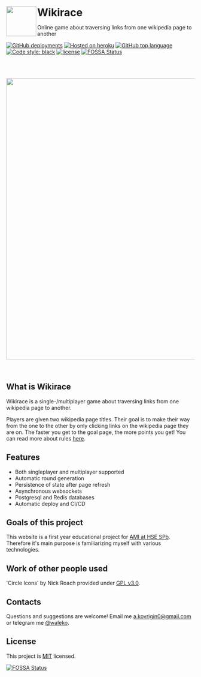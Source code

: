 <a href="https://wikirace.wlko.me">
  <img align="left" height="80px" src="https://wikirace.wlko.me/static/logo/favicon512.png">
</a>
<h1 style="display: inline;">
  Wikirace 

</h1>

<p>Online game about traversing links from one wikipedia page to another</p>

[![GitHub deployments](https://img.shields.io/github/deployments/waleko/wiki-race/wikirace-waleko?label=deployment&style=flat-square)](https://wikirace.wlko.me)
[![Hosted on heroku](https://img.shields.io/badge/hosted%20on-heroku-7673C0?style=flat-square&logo=heroku)](https://wikirace.wlko.me)
[![GitHub top language](https://img.shields.io/github/languages/top/waleko/wiki-race?logo=github&style=flat-square)](https://github.com/waleko/wiki-race)
[![Code style: black](https://img.shields.io/badge/code%20style-black-000000.svg?style=flat-square)](https://github.com/psf/black)
[![license](https://img.shields.io/github/license/waleko/wiki-race?style=flat-square)](./LICENSE)
[![FOSSA Status](https://app.fossa.com/api/projects/git%2Bgithub.com%2Fwaleko%2Fwiki-race.svg?type=shield)](https://app.fossa.com/projects/git%2Bgithub.com%2Fwaleko%2Fwiki-race?ref=badge_shield)

<br />
<br />

<p align="center">
  <a href="https://wikirace.wlko.me">
    <img width="750px" src="./.github/assets/round-screenshot.jpg"/>
  </a>
</p>

<br />

## What is Wikirace

Wikirace is a single-/multiplayer game about traversing links from one wikipedia page to another.

Players are given two wikipedia page titles. Their goal is to make their way from the one to the other by only clicking
links on the wikipedia page they are on. The faster you get to the goal page, the more points you get! 
You can read more about rules [here](https://en.wikipedia.org/wiki/Wikipedia:Wiki_Game).

## Features
* Both singleplayer and multiplayer supported
* Automatic round generation
* Persistence of state after page refresh 
* Asynchronous websockets
* Postgresql and Redis databases
* Automatic deploy and CI/CD

## Goals of this project
This website is a first year educational project for <a class="mylink" href="https://spb.hse.ru/en/ba/appmath/">AMI at HSE SPb</a>.
Therefore it's main purpose is familiarizing myself with various technologies.

## Work of other people used
'Circle Icons' by Nick Roach provided under [GPL v3.0](https://www.gnu.org/licenses/gpl-3.0.html).

## Contacts
Questions and suggestions are welcome! Email me [a.kovrigin0@gmail.com](mailto:a.kovrigin0@gmail.com) or telegram me [@waleko](https://t.me/waleko).


## License
This project is [MIT](./LICENSE) licensed.

[![FOSSA Status](https://app.fossa.com/api/projects/git%2Bgithub.com%2Fwaleko%2Fwiki-race.svg?type=large)](https://app.fossa.com/projects/git%2Bgithub.com%2Fwaleko%2Fwiki-race?ref=badge_large)